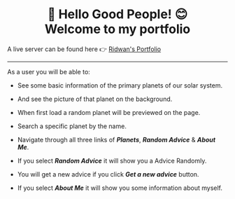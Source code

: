<h1 align="center"> 👋 Hello Good People! 😊<br>Welcome to my portfolio</h1>

A live server can be found here 👉 [Ridwan's Portfolio](https://rk-404.github.io/my-portfolio/)

---

As a user you will be able to:
- See some basic information of the primary planets of our solar system.

- And see the picture of that planet on the background.

- When first load a random planet will be previewed on the page.

- Search a specific planet by the name.

- Navigate through all three links of **_Planets_**, **_Random Advice_** & **_About Me_**.

- If you select **_Random Advice_** it will show you a Advice Randomly.

- You will get a new advice if you click **_Get a new advice_** button.

- If you select **_About Me_** it will show you some information about myself.
